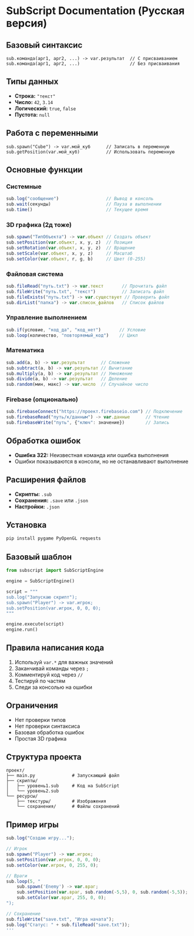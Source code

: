 # **SubScript Documentation (Русская версия)**

## **Базовый синтаксис**
```
sub.команда(арг1, арг2, ...) -> var.результат  // С присваиванием
sub.команда(арг1, арг2, ...)                   // Без присваивания
```

## **Типы данных**
- **Строка:** `"текст"`
- **Число:** `42`, `3.14`
- **Логический:** `true`, `false`
- **Пустота:** `null`

## **Работа с переменными**
```
sub.spawn("Cube") -> var.мой_куб      // Записать в переменную
sub.getPosition(var.мой_куб)          // Использовать переменную
```

## **Основные функции**

### **Системные**
```javascript
sub.log("сообщение")                  // Вывод в консоль
sub.wait(секунды)                     // Пауза в выполнении
sub.time()                            // Текущее время
```

### **3D графика (2д тоже)**
```javascript
sub.spawn("ТипОбъекта") -> var.объект // Создать объект
sub.setPosition(var.объект, x, y, z)  // Позиция
sub.setRotation(var.объект, x, y, z)  // Вращение
sub.setScale(var.объект, x, y, z)     // Масштаб
sub.setColor(var.объект, r, g, b)     // Цвет (0-255)
```

### **Файловая система**
```javascript
sub.fileRead("путь.txt") -> var.текст       // Прочитать файл
sub.fileWrite("путь.txt", "текст")          // Записать файл
sub.fileExists("путь.txt") -> var.существует // Проверить файл
sub.dirList("папка") -> var.список_файлов   // Список файлов
```

### **Управление выполнением**
```javascript
sub.if(условие, "код_да", "код_нет")       // Условие
sub.loop(количество, "повторяемый_код")    // Цикл
```

### **Математика**
```javascript
sub.add(a, b) -> var.результат      // Сложение
sub.subtract(a, b) -> var.результат // Вычитание
sub.multiply(a, b) -> var.результат // Умножение
sub.divide(a, b) -> var.результат   // Деление
sub.random(мин, макс) -> var.число  // Случайное число
```

### **Firebase (опционально)**
```javascript
sub.firebaseConnect("https://проект.firebaseio.com") // Подключение
sub.firebaseRead("путь/к/данным") -> var.данные      // Чтение
sub.firebaseWrite("путь", {"ключ": значение})        // Запись
```

## **Обработка ошибок**
- **Ошибка 322:** Неизвестная команда или ошибка выполнения
- Ошибки показываются в консоли, но не останавливают выполнение

## **Расширения файлов**
- **Скрипты:** `.sub`
- **Сохранения:** `.save` или `.json`
- **Настройки:** `.json`

## **Установка**
```bash
pip install pygame PyOpenGL requests
```

## **Базовый шаблон**
```python
from subscript import SubScriptEngine

engine = SubScriptEngine()

script = """
sub.log("Запускаю скрипт");
sub.spawn("Player") -> var.игрок;
sub.setPosition(var.игрок, 0, 0, 0);
"""

engine.execute(script)
engine.run()
```

## **Правила написания кода**
1. Используй `var.*` для важных значений
2. Заканчивай команды через `;`
3. Комментируй код через `//`
4. Тестируй по частям
5. Следи за консолью на ошибки

## **Ограничения**
- Нет проверки типов
- Нет проверки синтаксиса
- Базовая обработка ошибок
- Простая 3D графика

## **Структура проекта**
```
проект/
├── main.py              # Запускающий файл
├── скрипты/
│   ├── уровень1.sub     # Код на SubScript
│   └── уровень2.sub
└── ресурсы/
    ├── текстуры/        # Изображения
    └── сохранения/      # Файлы сохранений
```

## **Пример игры**
```javascript
sub.log("Создаю игру...");

// Игрок
sub.spawn("Player") -> var.игрок;
sub.setPosition(var.игрок, 0, 0, 0);
sub.setColor(var.игрок, 0, 255, 0);

// Враги
sub.loop(5, "
    sub.spawn('Enemy') -> var.враг;
    sub.setPosition(var.враг, sub.random(-5,5), 0, sub.random(-5,5));
    sub.setColor(var.враг, 255, 0, 0);
");

// Сохранение
sub.fileWrite("save.txt", "Игра начата");
sub.log("Статус: " + sub.fileRead("save.txt"));
'''
